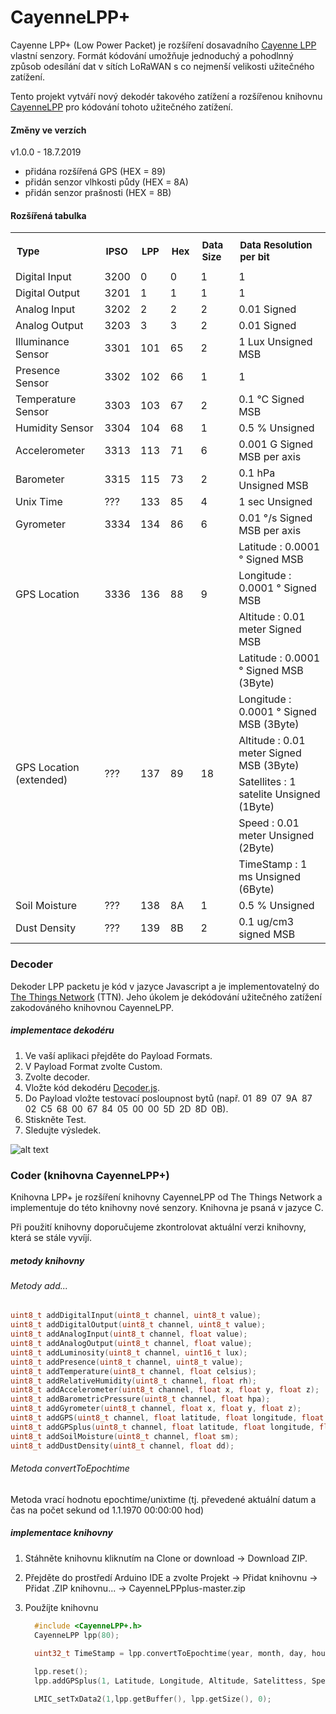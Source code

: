 # CayenneLPP+

Cayenne LPP+ (Low Power Packet) je rozšíření dosavadního [Cayenne LPP](https://mydevices.com/cayenne/docs/lora/#lora-how-lorawan-works) vlastní senzory. Formát kódování umožňuje jednoduchý a pohodlnný způsob odesílání dat v sítích LoRaWAN s co nejmenší velikosti užitečného zatížení.

Tento projekt vytváří nový dekodér takového zatížení a rozšířenou knihovnu [CayenneLPP](https://github.com/TheThingsNetwork/arduino-device-lib) pro kódování tohoto užitečného zatížení.

#### Změny ve verzích

v1.0.0 - 18.7.2019 
- přidána rozšířená GPS (HEX = 89)
- přidán senzor vlhkosti půdy (HEX = 8A)
- přidán senzor prašnosti (HEX = 8B)

#### Rozšířená tabulka

<table style="width: 100%;">
<tbody>
  <tr>
    <td style="font-size: 15px; padding: 10px;"><b>Type</b></td>
    <td style="font-size: 15px; padding: 10px;"><b>IPSO</b></td>
    <td style="font-size: 15px; padding: 10px;"><b>LPP</b></td>
    <td style="font-size: 15px; padding: 10px;"><b>Hex</b></td>
    <td style="font-size: 15px; padding: 10px;"><b>Data Size</b></td>
    <td style="font-size: 15px; padding: 10px;"><b>Data Resolution per bit</b></td>
  </tr>
  <tr>
    <td>Digital Input</td>
    <td>3200</td>
    <td>0</td>
    <td>0</td>
    <td>1</td>
    <td>1</td>
  </tr>
  <tr>
    <td>Digital Output</td>
    <td>3201</td>
    <td>1</td>
    <td>1</td>
    <td>1</td>
    <td>1</td>
  </tr>
  <tr>
    <td>Analog Input</td>
    <td>3202</td>
    <td>2</td>
    <td>2</td>
    <td>2</td>
    <td>0.01 Signed</td>
  </tr>
  <tr>
    <td>Analog Output</td>
    <td>3203</td>
    <td>3</td>
    <td>3</td>
    <td>2</td>
    <td>0.01 Signed</td>
  </tr>
  <tr>
    <td>Illuminance Sensor</td>
    <td>3301</td>
    <td>101</td>
    <td>65</td>
    <td>2</td>
    <td>1 Lux Unsigned MSB</td>
  </tr>
  <tr>
    <td>Presence Sensor</td>
    <td>3302</td>
    <td>102</td>
    <td>66</td>
    <td>1</td>
    <td>1</td>
  </tr>
  <tr>
    <td>Temperature Sensor</td>
    <td>3303</td>
    <td>103</td>
    <td>67</td>
    <td>2</td>
    <td>0.1 °C Signed MSB</td>
  </tr>
  <tr>
    <td>Humidity Sensor</td>
    <td>3304</td>
    <td>104</td>
    <td>68</td>
    <td>1</td>
    <td>0.5 % Unsigned</td>
  </tr>
  <tr>
    <td>Accelerometer</td>
    <td>3313</td>
    <td>113</td>
    <td>71</td>
    <td>6</td>
    <td>0.001 G Signed MSB per axis</td>
  </tr>
  <tr>
    <td>Barometer</td>
    <td>3315</td>
    <td>115</td>
    <td>73</td>
    <td>2</td>
    <td>0.1 hPa Unsigned MSB</td>
  </tr>
  <tr>
  <tr>
    <td>Unix Time</td>
    <td>???</td>
    <td>133</td>
    <td>85</td>
    <td>4</td>
    <td>1 sec Unsigned</td>
  </tr>
  <tr>
    <td>Gyrometer</td>
    <td>3334</td>
    <td>134</td>
    <td>86</td>
    <td>6</td>
    <td>0.01 °/s Signed MSB per axis</td>
  </tr>
  <tr>
    <td rowspan="3">GPS Location</td>
    <td rowspan="3">3336</td>
    <td rowspan="3">136</td>
    <td rowspan="3">88</td>
    <td rowspan="3">9</td>
    <td>Latitude : 0.0001 ° Signed MSB</td>
    </tr>
    <tr>
    <td>Longitude : 0.0001 ° Signed MSB</td>
    </tr>
    <tr>
    <td>Altitude : 0.01 meter Signed MSB</td>
  </tr>
  
  <tr>
    <td rowspan="6">GPS Location (extended)</td>
    <td rowspan="6">???</td>
    <td rowspan="6">137</td>
    <td rowspan="6">89</td>
    <td rowspan="6">18</td>
    <td>Latitude : 0.0001 ° Signed MSB (3Byte)</td>
    </tr>
    <tr>
      <td>Longitude : 0.0001 ° Signed MSB (3Byte)</td>
    </tr>
    <tr>
      <td>Altitude : 0.01 meter Signed MSB (3Byte)</td>
    </tr>
    <tr>
      <td>Satellites : 1 satelite Unsigned (1Byte)</td>
    </tr>
    <tr>
      <td>Speed : 0.01 meter Unsigned (2Byte)</td>
    </tr>
    <tr>
      <td>TimeStamp : 1 ms Unsigned (6Byte)</td>
  </tr>
  <tr>
    <td>Soil Moisture</td>
    <td>???</td>
    <td>138</td>
    <td>8A</td>
    <td>1</td>
    <td>0.5 % Unsigned</td>
  </tr>
  <tr>
    <td>Dust Density</td>
    <td>???</td>
    <td>139</td>
    <td>8B</td>
    <td>2</td>
    <td>0.1 ug/cm3 signed MSB</td>
  </tr>
</tbody>
</table>


### Decoder

Dekoder LPP packetu je kód v jazyce Javascript a je implementovatelný do [The Things Network](https://www.thethingsnetwork.org/) (TTN). Jeho úkolem je dekódování užitečného zatížení zakodováného knihovnou CayenneLPP.

##### implementace dekodéru

1. Ve vaší aplikaci přejděte do Payload Formats.
2. V Payload Format zvolte Custom.
3. Zvolte decoder.
4. Vložte kód dekodéru [Decoder.js](https://github.com/davidvasicek/LPPplus/blob/master/decoder.js).
5. Do Payload vložte testovací posloupnost bytů (např. 01 89 07 9A 87 02 C5 68 00 67 84 05 00 00 5D 2D 8D 0B).
6. Stiskněte Test.
7. Sledujte výsledek.

![alt text](https://github.com/davidvasicek/LPPplus/blob/master/img/decoder_implement.png "Logo Title Text 1")

### Coder (knihovna CayenneLPP+)

Knihovna LPP+ je rozšíření knihovny CayenneLPP od The Things Network a implementuje do této knihovny nové senzory. Knihovna je psaná v jazyce C. 

Při použití knihovny doporučujeme zkontrolovat aktuální verzi knihovny, která se stále vyvíjí.

##### metody knihovny

###### Metody add...
```c
uint8_t addDigitalInput(uint8_t channel, uint8_t value);
uint8_t addDigitalOutput(uint8_t channel, uint8_t value);
uint8_t addAnalogInput(uint8_t channel, float value);
uint8_t addAnalogOutput(uint8_t channel, float value);
uint8_t addLuminosity(uint8_t channel, uint16_t lux);
uint8_t addPresence(uint8_t channel, uint8_t value);
uint8_t addTemperature(uint8_t channel, float celsius);
uint8_t addRelativeHumidity(uint8_t channel, float rh);
uint8_t addAccelerometer(uint8_t channel, float x, float y, float z);
uint8_t addBarometricPressure(uint8_t channel, float hpa);
uint8_t addGyrometer(uint8_t channel, float x, float y, float z);
uint8_t addGPS(uint8_t channel, float latitude, float longitude, float meters);
uint8_t addGPSplus(uint8_t channel, float latitude, float longitude, float meters, int satellites, float speed, long timestamp);
uint8_t addSoilMoisture(uint8_t channel, float sm);
uint8_t addDustDensity(uint8_t channel, float dd);
```

###### Metoda convertToEpochtime
Metoda vrací hodnotu epochtime/unixtime (tj. převedené aktuální datum a čas na počet sekund od 1.1.1970 00:00:00 hod)

##### implementace knihovny

1. Stáhněte knihovnu kliknutím na Clone or download -> Download ZIP.
2. Přejděte do prostředí Arduino IDE a zvolte Projekt -> Přidat knihovnu -> Přidat .ZIP knihovnu... -> CayenneLPPplus-master.zip
3. Použíjte knihovnu

    ```c
      #include <CayenneLPP+.h>
      CayenneLPP lpp(80);
      
      uint32_t TimeStamp = lpp.convertToEpochtime(year, month, day, hour, minute, second);

      lpp.reset();
      lpp.addGPSplus(1, Latitude, Longitude, Altitude, Satelittess, Speed, TimeStamp);

      LMIC_setTxData2(1,lpp.getBuffer(), lpp.getSize(), 0);  
    ```
